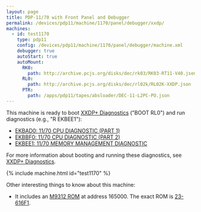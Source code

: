 ```yaml
---
layout: page
title: PDP-11/70 with Front Panel and Debugger
permalink: /devices/pdp11/machine/1170/panel/debugger/xxdp/
machines:
  - id: test1170
    type: pdp11
    config: /devices/pdp11/machine/1170/panel/debugger/machine.xml
    debugger: true
    autoStart: true
    autoMount:
      RK0:
        path: http://archive.pcjs.org/disks/dec/rk03/RK03-RT11-V40.json
      RL0:
        path: http://archive.pcjs.org/disks/dec/rl02k/RL02K-XXDP.json
      PTR:
        path: /apps/pdp11/tapes/absloader/DEC-11-L2PC-PO.json
---
```


This machine is ready to boot [XXDP+ Diagnostics](/disks/dec/rl02k/xxdp/) ("BOOT RL0") and run
diagnostics (e.g., "R EKBEE1"):

- [EKBAD0: 11/70 CPU DIAGNOSTIC (PART 1)](/disks/dec/rl02k/xxdp/ekbad0/)
- [EKBBF0: 11/70 CPU DIAGNOSTIC (PART 2)](/disks/dec/rl02k/xxdp/ekbbf0/)
- [EKBEE1: 11/70 MEMORY MANAGEMENT DIAGNOSTIC](/disks/dec/rl02k/xxdp/ekbee1/)

For more information about booting and running these diagnostics, see [XXDP+ Diagnostics](/disks/dec/rl02k/xxdp/).

{% include machine.html id="test1170" %}

Other interesting things to know about this machine:

* It includes an [M9312 ROM](/devices/pdp11/rom/M9312/) at address 165000.  The exact ROM is [23-616F1](/devices/pdp11/rom/M9312/23-616F1.txt).
